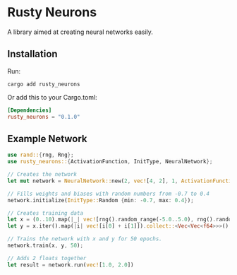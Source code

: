# Rusty Neurons
A library aimed at creating neural networks easily.

## Installation

Run:
```shell
cargo add rusty_neurons
```
Or add this to your Cargo.toml:
```toml
[Dependencies]
rusty_neurons = "0.1.0"
```

## Example Network

```rust
use rand::{rng, Rng};
use rusty_neurons::{ActivationFunction, InitType, NeuralNetwork};

// Creates the network 
let mut network = NeuralNetwork::new(2, vec![4, 2], 1, ActivationFunction::ReLU, ActivationFunction::Sigmoid );

// Fills weights and biases with random numbers from -0.7 to 0.4
network.initialize(InitType::Random {min: -0.7, max: 0.4});

// Creates training data
let x = (0..10).map(|_| vec![rng().random_range(-5.0..5.0), rng().random_range(-5.0..5.0)]).collect::<Vec<Vec<f64>>>();
let y = x.iter().map(|i| vec![i[0] + i[1]]).collect::<Vec<Vec<f64>>>();

// Trains the network with x and y for 50 epochs.
network.train(x, y, 50);

// Adds 2 floats together
let result = network.run(vec![1.0, 2.0])
```